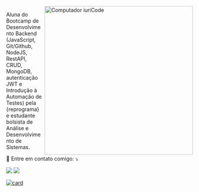 <img src="https://raw.githubusercontent.com/MicaelliMedeiros/micaellimedeiros/master/image/computer-illustration.png" min-width="400px" max-width="400px" width="400px" align="right" alt="Computador iuriCode">

<p align="left"> 
  Aluna do Bootcamp de Desenvolvimento Backend (JavaScript, Git/Github, NodeJS, RestAPI, CRUD, MongoDB, autenticação JWT e Introdução à Automação de Testes) pela {reprograma} e estudante bolsista de Análise e Desenvolvimento de Sistemas.
</p>

<p align="left">
  💌 Entre em contato comigo: ⤵️
</p>

<p align="left">
  <a href="#" alt="Gmail">
  <img src="https://img.shields.io/badge/-Gmail-FF0000?style=flat-square&labelColor=FF0000&logo=gmail&logoColor=white&link=yaralviana@gmail.com"/></a>

  <a href="#" alt="Linkedin">
  <img src="https://img.shields.io/badge/-Linkedin-0e76a8?style=flat-square&logo=Linkedin&logoColor=white&link=https://www.linkedin.com/in/yaralviana/"/></a>


</p>

[![card](https://github-readme-stats.vercel.app/api?username=yaralviana&theme=tokyonight)](https://github.com/yaralviana/)

